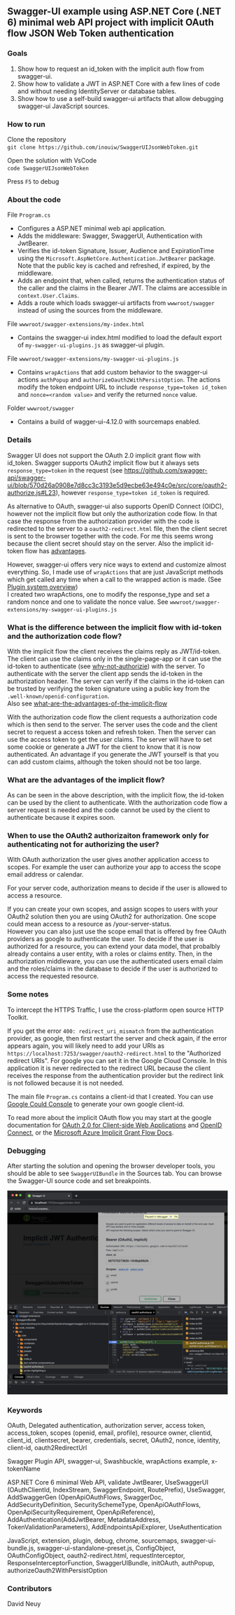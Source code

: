 ## Swagger-UI example using ASP.NET Core (.NET 6) minimal web API project with implicit OAuth flow JSON Web Token authentication

### Goals

1. Show how to request an id_token with the implicit auth flow from swagger-ui.
2. Show how to validate a JWT in ASP.NET Core with a few lines of code and without needing IdentityServer or database tables.
3. Show how to use a self-build swagger-ui artifacts that allow debugging swagger-ui JavaScript sources. 

### How to run

Clone the repository  
`git clone https://github.com/inouiw/SwaggerUIJsonWebToken.git`

Open the solution with VsCode  
`code SwaggerUIJsonWebToken`

Press `F5` to debug

### About the code

File `Program.cs`

- Configures a ASP.NET minimal web api application.
- Adds the middleware: Swagger, SwaggerUI, Authentication with JwtBearer.
- Verifies the id-token Signature, Issuer, Audience and ExpirationTime using the `Microsoft.AspNetCore.Authentication.JwtBearer` package. Note that the public key is cached and refreshed, if expired, by the middleware.
- Adds an endpoint that, when called, returns the authentication status of the caller and the claims in the Bearer JWT. The claims are accessible in `context.User.Claims`.
- Adds a route which loads swagger-ui artifacts from `wwwroot/swagger` instead of using the sources from the middleware.

File `wwwroot/swagger-extensions/my-index.html`

- Contains the swagger-ui index.html modified to load the default export of `my-swagger-ui-plugins.js` as swagger-ui plugin.

File `wwwroot/swagger-extensions/my-swagger-ui-plugins.js`

- Contains `wrapActions` that add custom behavior to the swagger-ui actions `authPopup` and `authorizeOauth2WithPersistOption`. The actions modify the token endpoint URL to include `response_type=token id_token` and `nonce=<random value>` and verify the returned `nonce` value.

Folder `wwwroot/swagger`

- Contains a build of wagger-ui-4.12.0 with sourcemaps enabled.

### Details

Swagger UI does not support the OAuth 2.0 implicit grant flow with id_token. Swagger supports OAuth2 implicit flow but it always sets `response_type=token` in the request (see https://github.com/swagger-api/swagger-ui/blob/570d26a0908e7d8cc3c3193e5d9ecbe63e494c0e/src/core/oauth2-authorize.js#L23), however `response_type=token id_token` is required.

As alternative to OAuth, swagger-ui also supports OpenID Connect (OIDC), however not the implicit flow but only the authorization code flow. In that case the response from the authorization provider with the code is redirected to the server to a `oauth2-redirect.html` file, then the client secret is sent to the browser together with the code. For me this seems wrong because the client secret should stay on the server. Also the implicit id-token flow has [advantages](#what-are-the-advantages-of-the-implicit-flow).

However, swagger-ui offers very nice ways to extend and customize almost everything. So, I made use of `wrapActions` that are just JavaScript methods which get called any time when a call to the wrapped action is made. (See [Plugin system overview](https://swagger.io/docs/open-source-tools/swagger-ui/customization/overview/))  
I created two wrapActions, one to modify the response_type and set a random nonce and one to validate the nonce value. See `wwwroot/swagger-extensions/my-swagger-ui-plugins.js`

### What is the difference between the implicit flow with id-token and the authorization code flow?

With the implicit flow the client receives the claims reply as JWT/id-token. The client can use the claims only in the single-page-app or it can use the id-token to authenticate (see [why-not-authorizie](#when-to-use-the-oauth2-authorizaiton-framework-only-for-authenticating-not-for-authorizing-the-user)) with the server. To authenticate with the server the client app sends the id-token in the authorization header. The server can verify if the claims in the id-token can be trusted by verifying the token signature using a public key from the `.well-known/openid-configuration`.  
Also see [what-are-the-advantages-of-the-implicit-flow](#what-are-the-advantages-of-the-implicit-flow)

With the authorization code flow the client requests a authorization code which is then send to the server. The server uses the code and the client secret to request a access token and refresh token. Then the server can use the access token to get the user claims. The server will have to set some cookie or generate a JWT for the client to know that it is now authenticated. An advantage if you generate the JWT yourself is that you can add custom claims, although the token should not be too large.

### What are the advantages of the implicit flow?

As can be seen in the above description, with the implicit flow, the id-token can be used by the client to authenticate. With the authorization code flow a server request is needed and the code cannot be used by the client to authenticate because it expires soon.

### When to use the OAuth2 authorizaiton framework only for authenticating not for authorizing the user?

With OAuth authorization the user gives another application access to scopes. For example the user can authorize your app to access the scope email address or calendar. 

For your server code, authorization means to decide if the user is allowed to access a resource.

If you can create your own scopes, and assign scopes to users with your OAuth2 solution then you are using OAuth2 for authorization. One scope could mean access to a resource as /your-server-status.  
However you can also just use the scope email that is offered by free OAuth providers as google to authenticate the user. To decide if the user is authorized for a resource, you can extend your data model, that probalbly already contains a user entity, with a roles or claims entity. Then, in the authorization middleware, you can use the authenticated users email claim and the roles/claims in the database to decide if the user is authorized to access the requested resource.

### Some notes

To intercept the HTTPS Traffic, I use the cross-platform open source HTTP Toolkit.

If you get the error `400: redirect_uri_mismatch` from the authentication provider, as google, then first restart the server and check again, if the error appears again, you will likely need to add your URIs as `https://localhost:7253/swagger/oauth2-redirect.html` to the "Authorized redirect URIs". For google you can set it in the Google Cloud Console. In this application it is never redirected to the redirect URL because the client receives the response from the authentication provider but the redirect link is not followed because it is not needed.

The main file `Program.cs` contains a client-id that I created. You can use [Google Could Console](https://console.cloud.google.com/) to generate your own google client-id.

To read more about the implicit OAuth flow you may start at the google documentation for [OAuth 2.0 for Client-side Web Applications](https://developers.google.com/identity/protocols/oauth2/javascript-implicit-flow) and [OpenID Connect](https://developers.google.com/identity/protocols/oauth2/openid-connect), or the [Microsoft Azure Implicit Grant Flow Docs](https://docs.microsoft.com/en-us/azure/active-directory/develop/v2-oauth2-implicit-grant-flow).

### Debugging

After starting the solution and opening the browser developer tools, you should be able to see `SwaggerUIBundle` in the Sources tab. You can browse the Swagger-UI source code and set breakpoints.

![Source Maps Debugging Screenshot](source-maps-debugging-screenshot.png)

### Keywords

OAuth, Delegated authentication, authorization server, access token, access_token, scopes (openid, email, profile), resource owner, clientid, client_id, clientsecret, bearer, credentials, secret, OAuth2, nonce, identity, client-id, oauth2RedirectUrl

Swagger Plugin API, swagger-ui, Swashbuckle, wrapActions example, x-tokenName

ASP.NET Core 6 minimal Web API, validate JwtBearer, UseSwaggerUI (OAuthClientId, IndexStream, SwaggerEndpoint, RoutePrefix), UseSwagger, AddSwaggerGen (OpenApiOAuthFlows, SwaggerDoc, AddSecurityDefinition, SecuritySchemeType, OpenApiOAuthFlows, OpenApiSecurityRequirement, OpenApiReference), AddAuthentication(AddJwtBearer, MetadataAddress, TokenValidationParameters), AddEndpointsApiExplorer, UseAuthentication

JavaScript, extension, plugin, debug, chrome, sourcemaps, swagger-ui-bundle.js, swagger-ui-standalone-preset.js, ConfigObject, OAuthConfigObject, oauth2-redirect.html, requestInterceptor, ResponseInterceptorFunction, SwaggerUIBundle, initOAuth, authPopup, authorizeOauth2WithPersistOption

### Contributors

David Neuy